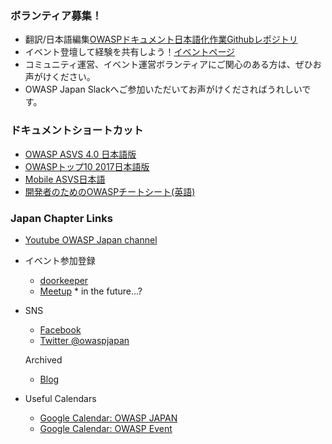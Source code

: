 ### ボランティア募集！ 
* 翻訳/日本語編集[OWASPドキュメント日本語化作業Githubレポジトリ](https://github.com/owasp-ja)
* イベント登壇して経験を共有しよう！[イベントページ](https://owasp.org/www-chapter-japan/#div-event)
* コミュニティ運営、イベント運営ボランティアにご関心のある方は、ぜひお声がけください。
* OWASP Japan Slackへご参加いただいてお声がけくださればうれしいです。

### ドキュメントショートカット
* [OWASP ASVS 4.0 日本語版](https://github.com/owasp-ja/asvs-ja)
* [OWASPトップ10 2017日本語版](https://github.com/OWASP/Top10/raw/master/2017/ja/OWASP%20Top%2010-2017(ja).pdf)
* [Mobile ASVS日本語](https://github.com/OWASP/owasp-masvs/blob/master/Document-ja/0x02-Frontispiece.md)
* [開発者のためのOWASPチートシート(英語)](https://docs.google.com/spreadsheets/d/1KNsAK1QbGih3WvmeTNeX5dj3_H1IHJTXrr98ZbFZZkg/edit#gid=0)

### Japan Chapter Links
* [Youtube OWASP Japan channel](https://www.youtube.com/channel/UCOsPioMMKzTTVv3__M0HFUw)

* イベント参加登録 
   * [doorkeeper](https://owasp.doorkeeper.jp/)
   * [Meetup](https://www.meetup.com/japan-owasp-meetup-group/) * in the future...?
   
* SNS
  * [Facebook](https://www.facebook.com/owaspjapan/)
  * [Twitter @owaspjapan](https://twitter.com/owaspjapan)
  
  Archived
  * [Blog](https://blog.owaspjapan.org/)
  
* Useful Calendars
  * [Google Calendar: OWASP JAPAN](https://calendar.google.com/calendar/b/1?cid=MGViaHU2dm5zdDYyOXMwM2lxMzR0NHZqbThAZ3JvdXAuY2FsZW5kYXIuZ29vZ2xlLmNvbQ)
  * [Google Calendar: OWASP Event](https://calendar.google.com/calendar/embed?src=hl6cjgs6ep1h7oniqgueu2bhbo%40group.calendar.google.com)
